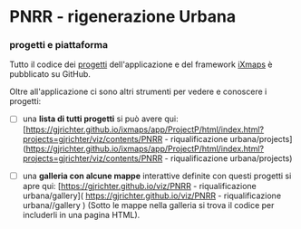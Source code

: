 # PNRR - rigenerazione Urbana



### progetti e piattaforma

Tutto il codice dei [progetti](https://github.com/gjrichter/viz/tree/master/Amministratori) dell'applicazione e del framework [iXmaps](https://gjrichter.github.io/ixmaps/) è pubblicato su GitHub.

Oltre all'applicazione ci sono altri strumenti per vedere e conoscere i progetti:

- [ ] una **lista di tutti progetti** si può avere qui:
  [https://gjrichter.github.io/ixmaps/app/ProjectP/html/index.html?projects=gjrichter/viz/contents/PNRR - riqualificazione urbana/projects](https://gjrichter.github.io/ixmaps/app/ProjectP/html/index.html?projects=gjrichter/viz/contents/PNRR - riqualificazione urbana/projects)
  
- [ ] una **galleria con alcune mappe** interattive definite con questi progetti si apre qui: [https://gjrichter.github.io/viz/PNRR - riqualificazione urbana/gallery]( https://gjrichter.github.io/viz/PNRR - riqualificazione urbana//gallery ) 
  (Sotto le mappe nella galleria si trova il codice per includerli in una pagina HTML).
  
  

